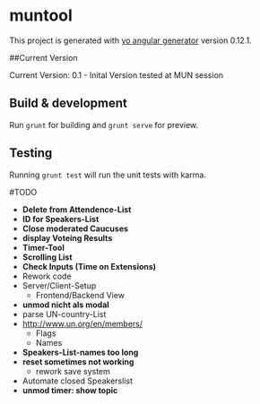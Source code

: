 # muntool

This project is generated with [yo angular generator](https://github.com/yeoman/generator-angular)
version 0.12.1.

##Current Version

Current Version: 0.1 - Inital Version tested at MUN session

## Build & development

Run `grunt` for building and `grunt serve` for preview.

## Testing

Running `grunt test` will run the unit tests with karma.


#TODO
- **Delete from Attendence-List**
- **ID for Speakers-List**
- **Close moderated Caucuses**
- **display Voteing Results**
- **Timer-Tool**
- **Scrolling List**
- **Check Inputs (Time on Extensions)**
- Rework code
- Server/Client-Setup
	- Frontend/Backend View
- **unmod nicht als modal**
- parse UN-country-List
- http://www.un.org/en/members/
	- Flags
	- Names
- **Speakers-List-names too long**
- **reset sometimes not working**
	- rework save system
- Automate closed Speakerslist
- **unmod timer: show topic**